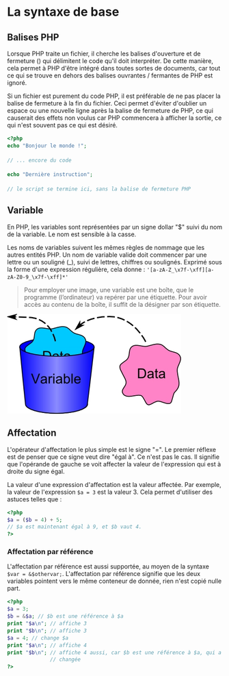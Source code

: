 # La syntaxe de base
## Balises PHP

Lorsque PHP traite un fichier, il cherche les balises d'ouverture et de fermeture (<?php et ?>) qui délimitent le code qu'il doit interpréter. De cette manière, cela permet à PHP d'être intégré dans toutes sortes de documents, car tout ce qui se trouve en dehors des balises ouvrantes / fermantes de PHP est ignoré.

Si un fichier est purement du code PHP, il est préférable de ne pas placer la balise de fermeture à la fin du fichier. Ceci permet d'éviter d'oublier un espace ou une nouvelle ligne après la balise de fermeture de PHP, ce qui causerait des effets non voulus car PHP commencera à afficher la sortie, ce qui n'est souvent pas ce qui est désiré.

```php
<?php
echo "Bonjour le monde !";

// ... encore du code

echo "Dernière instruction";

// le script se termine ici, sans la balise de fermeture PHP
```

## Variable
En PHP, les variables sont représentées par un signe dollar "$" suivi du nom de la variable. Le nom est sensible à la casse.

Les noms de variables suivent les mêmes règles de nommage que les autres entités PHP. Un nom de variable valide doit commencer par une lettre ou un souligné (_), suivi de lettres, chiffres ou soulignés. Exprimé sous la forme d'une expression régulière, cela donne : `'[a-zA-Z_\x7f-\xff][a-zA-Z0-9_\x7f-\xff]*'`

> Pour employer une image, une variable est une boîte, que le programme (l’ordinateur) va repérer par une étiquette. Pour avoir accès au contenu de la boîte, il suffit de la désigner par son étiquette.

![Variable](https://github.com/IPSSI-DEV7/PHP-1/blob/master/img/Variable.jpg)

## Affectation

L'opérateur d'affectation le plus simple est le signe "=". Le premier réflexe est de penser que ce signe veut dire "égal à". Ce n'est pas le cas. Il signifie que l'opérande de gauche se voit affecter la valeur de l'expression qui est à droite du signe égal.

La valeur d'une expression d'affectation est la valeur affectée. Par exemple, la valeur de l'expression `$a = 3` est la valeur 3. Cela permet d'utiliser des astuces telles que :

```php
<?php
$a = ($b = 4) + 5;
// $a est maintenant égal à 9, et $b vaut 4.
?>
```
### Affectation par référence

L'affectation par référence est aussi supportée, au moyen de la syntaxe `$var = &$othervar;`. L'affectation par référence signifie que les deux variables pointent vers le même conteneur de donnée, rien n'est copié nulle part.

```php
<?php
$a = 3;
$b = &$a; // $b est une référence à $a
print "$a\n"; // affiche 3
print "$b\n"; // affiche 3
$a = 4; // change $a
print "$a\n"; // affiche 4
print "$b\n"; // affiche 4 aussi, car $b est une référence à $a, qui a été
              // changée
?>
```
